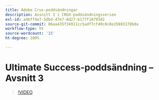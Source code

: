 ```yaml
---
title: Adobe Crux-poddsändningar
description: Avsnitt 3 i CRUX-poddsändningsserien
exl-id: a4bff4e7-5dbd-47e7-8d27-b177f18793d2
source-git-commit: 06aa435f34911cc5adf7cf40c8c8e15693178bda
workflow-type: ht
source-wordcount: '15'
ht-degree: 100%

---
```


# Ultimate Success-poddsändning – Avsnitt 3

>[!VIDEO](https://video.tv.adobe.com/v/3428675?quality=12learn=on)
